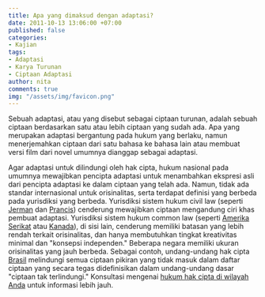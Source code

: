 ```yaml
---
title: Apa yang dimaksud dengan adaptasi?
date: 2011-10-13 13:06:00 +07:00
published: false
categories:
- Kajian
tags:
- Adaptasi
- Karya Turunan
- Ciptaan Adaptasi
author: nita
comments: true
img: "/assets/img/favicon.png"
---
```


Sebuah adaptasi, atau yang disebut sebagai ciptaan turunan, adalah sebuah ciptaan berdasarkan satu atau lebih ciptaan yang sudah ada. Apa yang merupakan adaptasi bergantung pada hukum yang berlaku, namun menerjemahkan ciptaan dari satu bahasa ke bahasa lain atau membuat versi film dari novel umumnya dianggap sebagai adaptasi.

Agar adaptasi untuk dilindungi oleh hak cipta, hukum nasional pada umumnya mewajibkan pencipta adaptasi untuk menambahkan ekspresi asli dari pencipta adaptasi ke dalam ciptaan yang telah ada. Namun, tidak ada standar internasional untuk orisinalitas, serta terdapat definisi yang berbeda pada yurisdiksi yang berbeda. Yurisdiksi sistem hukum civil law (seperti [Jerman](http://www.wipo.int/clea/en/text_html.jsp?lang=EN&id=1034) dan [Prancis](http://www.legifrance.gouv.fr/html/codes_traduits/cpialtext.htm)) cenderung mewajibkan ciptaan mengandung ciri khas pembuat adaptasi. Yurisdiksi sistem hukum common law (seperti [Amerika Serikat](http://www.copyright.gov/title17/92chap1.html#103) atau [Kanada](http://laws.justice.gc.ca/eng/C-42/index.html)), di sisi lain, cenderung memiliki batasan yang lebih rendah terkait orisinalitas, dan hanya membutuhkan tingkat kreativitas minimal dan "konsepsi independen." Beberapa negara memiliki ukuran orisinalitas yang jauh berbeda. Sebagai contoh, undang-undang hak cipta [Brasil](http://www.wipo.int/clea/en/text_html.jsp?lang=EN&id=514) melindungi semua ciptaan pikiran yang tidak masuk dalam daftar ciptaan yang secara tegas didefinisikan dalam undang-undang dasar "ciptaan tak terlindungi." Konsultasi mengenai [hukum hak cipta di wilayah Anda](http://www.wipo.int/clea/en/) untuk informasi lebih jauh.
